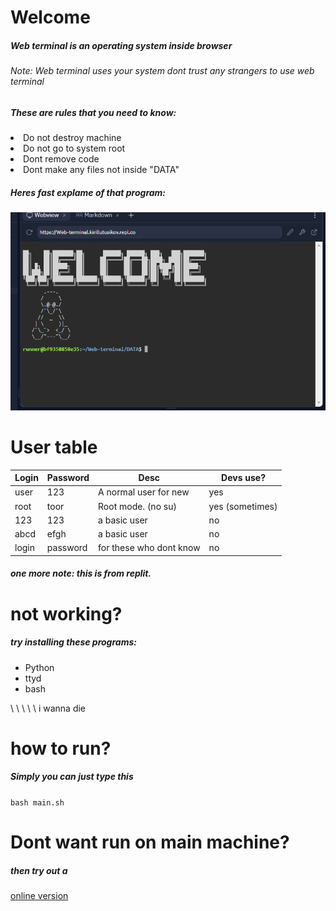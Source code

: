 <h1>Welcome</h1>
<h5>Web terminal is an operating system inside browser</h5>
<h6>Note: Web terminal uses your system dont trust any strangers to use web terminal</h6>
<h5>These are rules that you need to know:</h5>
<li>Do not destroy machine</li>
<li>Do not go to system root</li>
<li>Dont remove code</li>
<li>Dont make any files not inside "DATA"</li>
<h5>Heres fast explame of that program:</h5>
<img src="preview.png">
<h1>User table</h1>
<table><thead><tr><th>Login</th><th>Password</th><th>Desc</th><th>Devs use?</th></tr></thead><tbody><tr><td>user</td><td>123</td><td>A normal user for new</td><td>yes</td></tr><tr><td>root</td><td>toor</td><td>Root mode. (no su)</td><td>yes (sometimes)</td></tr><tr><td>123</td><td>123</td><td>a basic user</td><td>no</td></tr><tr><td>abcd</td><td>efgh</td><td>a basic user</td><td>no</td></tr><tr><td>login</td><td>password</td><td>for these who dont know</td><td>no</td></tr></tbody></table>
<h5>one more note: this is from replit.</h5>
<h1>not working?</h1>
<h5>try installing these programs: </h5>
<ul>
  <li>Python</li>
  <li>ttyd</li>
  <li>bash</li>
</ul>
\
\
\
\
\
i wanna die
<h1>how to run?</h1>
<h5>Simply you can just type this</h5>
<code>bash main.sh</code>
<h1>Dont want run on main machine?</h1>
<h5>then try out a </h5><a href="https://Web-terminal.kirillutusikov.repl.co">online version</a>
